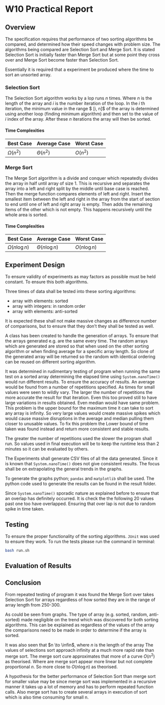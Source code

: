 # W10 Practical Report

## Overview

The specification requires that performance of two sorting algorithms be compared, and determined how their speed changes with problem size. The algorithms being compared are Selection Sort and Merge Sort. It is stated Selection Sort is initially faster than Merge Sort but at some point they cross over and Merge Sort become faster than Selection Sort.

Essentially it is required that a experiment be produced where the time to sort an unsorted array.

### Selection Sort

The Selection Sort algorithm works by a lop runs $n$ times. Where $n$ is the length of the array and $i$ is the number iteration of the loop. In the $i$ th iteration, the minimum value in the range $ [i, n]$ of the array is determined using another loop (finding minimum algorithm) and then set to the value of $i$ index of the array. After these $n$ iterations the array will then be sorted.

#### Time Complexities

| Best Case     | Average Case  | Worst Case |
| ------------- | ------------- | ---------- |
| $\Omega(n^2)$ | $\Theta(n^2)$ | $O(n^2)$   |

### Merge Sort

The Merge Sort algorithm is a divide and conquer which repeatedly divides the array in half until array of size 1.  This is recursive and separates the array into a left and right split by the middle until base case is reached. Then the merge function compares elements of left and right. Insert the smallest item between the left and right in the array from the start of section to end until one of left and right array is empty.  Then adds the remaining items of the other which is not empty. This happens recursively until the whole area is sorted. 

#### Time Complexities

| Best Case          | Average Case       | Worst Case    |
| ------------------ | ------------------ | ------------- |
| $\Omega(n\log{n})$ | $\Theta(n\log{n})$ | $O(n\log{n})$ |

## Experiment Design

To ensure validity of experiments as may factors as possible must be held constant. To ensure this both algorithms.

Three times of data shall be tested into these sorting algorithms:

* array with elements: sorted
* array with integers: in random order
* array with elements: anti-sorted

It is expected these shall not make massive changes as difference number of comparisons, but to ensure that they don’t they shall be tested as well.

A class has been created to handle the generation of arrays. To ensure that the arrays generated e.g. are the same every time. The random arrays which are generated are stored so that when used on the other sorting algorithm or when finding average for a specific array length. So clone of the generated array will be returned so the random with identical ordering can be reused on different sorting algorithm.

It was determined in rudimentary testing of program when running the same test on a sorted array determining the elapsed time using `System.nanoTime()` would run different results. To ensure the accuracy of results. An average would be found from a number of repetitions specified. As times for small values were seen to wildly vary. The larger the number of repetitions the more accurate the result for that iteration. Even this too proved still to have large variations in results obtained. Even median would have same problem. This problem is the upper bound for the maximum time it can take to sort any array is infinity. So very large values would create massive spikes which would cause massive disruptions in the average and median pulling them closer to unusable values. To fix this problem the Lower bound of time taken was found instead and return more consistent and stable results.

The greater the number of repetitions used the slower the program shall run. So values used in final execution will be to keep the runtime less than 2 minutes so it can be evaluated by others. 

The Experiments shall generate CSV files of all the data generated. Since it is known that `System.nanoTime()` does not give consistent results. The focus shall be on extrapolating the general trends in the graphs.

To generate the graphs python; `pandas` and `matplotlib` shall be used. The python code used to generate the results can be found in the result folder.

Since `System.nanoTime()` sporadic nature as explained before to ensure that an overlap has definitely occurred. It is check the the following 20 values past one too have overlapped. Ensuring that over lap is not due to random spike in time taken.

## Testing

To ensure the proper functionality of the sorting algorithms. `JUnit` was used to ensure they work. To run the tests please run the command in terminal:

```bash
bash run.sh
```

## Evaluation of Results

## Conclusion

From repeated testing of program it was found the Merge Sort over takes Selection Sort for arrays regardless of how sorted they are in the range of array length from 250-300.

As could be seen from graphs. The type of array (e.g. sorted, random, anti-sorted) made negligible on the trend which was discovered for both sorting algorithms. This  can be explained as regardless of the values of the array the comparisons need to be made in order to determine if the array is sorted.  

It was also seen that $n \to \infin$, where $n$ is the length of the array The values of selections sort approach infinity at a much more rapid rate than merge sort. The merge sort cure approximates that more of a curve  $O(n^2)$ as theorised. Where are merge sort appear more linear but not complete proportional $n$. So more close to $O(n\log{n})$  as theorised.

A hypothesis for the better performance of Selection Sort than merge sort for smaller value may be since merge sort was implemented in a recursive manner it takes up a lot of memory and has to perform repeated function calls. Also merge sort has to create several arrays in execution of sort which is also time consuming for small n.